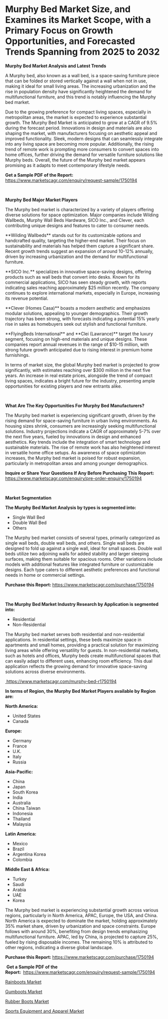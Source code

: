 <p><h1>Murphy Bed Market Size, and Examines its Market Scope, with a Primary Focus on Growth Opportunities, and Forecasted Trends Spanning from 2025 to 2032</h1></p><p><strong>Murphy Bed Market Analysis and Latest Trends</strong></p>
<p><p>A Murphy bed, also known as a wall bed, is a space-saving furniture piece that can be folded or stored vertically against a wall when not in use, making it ideal for small living areas. The increasing urbanization and the rise in population density have significantly heightened the demand for multifunctional furniture, and this trend is notably influencing the Murphy bed market. </p><p>Due to the growing preference for compact living spaces, especially in metropolitan areas, the market is expected to experience substantial growth. The Murphy Bed Market is anticipated to grow at a CAGR of 9.5% during the forecast period. Innovations in design and materials are also shaping the market, with manufacturers focusing on aesthetic appeal and improved functionality. Sleek, modern designs that can seamlessly integrate into any living space are becoming more popular. Additionally, the rising trend of remote work is prompting more consumers to convert spaces into home offices, further driving the demand for versatile furniture solutions like Murphy beds. Overall, the future of the Murphy bed market appears promising as it adapts to meet contemporary lifestyle needs.</p></p>
<p><strong>Get a Sample PDF of the Report:&nbsp;</strong> <a href="https://www.marketscagr.com/enquiry/request-sample/1750194?utm_campaign=1097&utm_medium=2&utm_source=Github&utm_content=ia&utm_term=04042025&utm_id=murphy-bed">https://www.marketscagr.com/enquiry/request-sample/1750194</a></p>
<p>&nbsp;</p>
<p><strong>Murphy Bed Major Market Players</strong></p>
<p><p>The Murphy bed market is characterized by a variety of players offering diverse solutions for space optimization. Major companies include Wilding Wallbeds, Murphy Wall Beds Hardware, SICO Inc., and Clever, each contributing unique designs and features to cater to consumer needs.</p><p>**Wilding Wallbeds** stands out for its customizable options and handcrafted quality, targeting the higher-end market. Their focus on sustainability and materials has helped them capture a significant share. Recent growth trends suggest an expansion of around 10-12% annually, driven by increasing urbanization and the demand for multifunctional furniture.</p><p>**SICO Inc.** specializes in innovative space-saving designs, offering products such as wall beds that convert into desks. Known for its commercial applications, SICO has seen steady growth, with reports indicating sales reaching approximately $25 million recently. The company continues to explore international markets, especially in Europe, increasing its revenue potential.</p><p>**Clever (Homes Casa)** boasts a modern aesthetic and emphasizes modular solutions, appealing to younger demographics. Their growth trajectory has been strong, with forecasts indicating a potential 15% yearly rise in sales as homebuyers seek out stylish and functional furniture.</p><p>**FlyingBeds International** and **Clei (Lawrance)** target the luxury segment, focusing on high-end materials and unique designs. These companies report annual revenues in the range of $10-15 million, with strong future growth anticipated due to rising interest in premium home furnishings.</p><p>In terms of market size, the global Murphy bed market is projected to grow significantly, with estimates reaching over $300 million in the next five years. An increase in real estate prices, alongside the trend of compact living spaces, indicates a bright future for the industry, presenting ample opportunities for existing players and new entrants alike.</p></p>
<p>&nbsp;</p>
<p><strong>What Are The Key Opportunities For Murphy Bed Manufacturers?</strong></p>
<p><p>The Murphy bed market is experiencing significant growth, driven by the rising demand for space-saving furniture in urban living environments. As housing sizes shrink, consumers are increasingly seeking multifunctional solutions. Industry projections indicate a CAGR of approximately 5-7% over the next five years, fueled by innovations in design and enhanced aesthetics. Key trends include the integration of smart technology and sustainable materials. The rise of remote work has also heightened interest in versatile home office setups. As awareness of space optimization increases, the Murphy bed market is poised for robust expansion, particularly in metropolitan areas and among younger demographics.</p></p>
<p><strong>Inquire or Share Your Questions If Any Before Purchasing This Report:</strong> <a href="https://www.marketscagr.com/enquiry/pre-order-enquiry/1750194?utm_campaign=1097&utm_medium=2&utm_source=Github&utm_content=ia&utm_term=04042025&utm_id=murphy-bed">https://www.marketscagr.com/enquiry/pre-order-enquiry/1750194</a></p>
<p>&nbsp;</p>
<p><strong>Market Segmentation</strong></p>
<p><strong>The Murphy Bed Market Analysis by types is segmented into:</strong></p>
<p><ul><li>Single Wall Bed</li><li>Double Wall Bed</li><li>Others</li></ul></p>
<p><p>The Murphy bed market consists of several types, primarily categorized as single wall beds, double wall beds, and others. Single wall beds are designed to fold up against a single wall, ideal for small spaces. Double wall beds utilize two adjoining walls for added stability and larger sleeping surfaces, making them suitable for spacious rooms. Other variations include models with additional features like integrated furniture or customizable designs. Each type caters to different aesthetic preferences and functional needs in home or commercial settings.</p></p>
<p><strong>Purchase this Report:&nbsp;</strong><a href="https://www.marketscagr.com/purchase/1750194?utm_campaign=1097&utm_medium=2&utm_source=Github&utm_content=ia&utm_term=04042025&utm_id=murphy-bed">https://www.marketscagr.com/purchase/1750194</a></p>
<p>&nbsp;</p>
<p><strong>The Murphy Bed Market Industry Research by Application is segmented into:</strong></p>
<p><ul><li>Residential</li><li>Non-Residential</li></ul></p>
<p><p>The Murphy bed market serves both residential and non-residential applications. In residential settings, these beds maximize space in apartments and small homes, providing a practical solution for maximizing living areas while offering versatility for guests. In non-residential markets, such as hotels and offices, Murphy beds create multifunctional spaces that can easily adapt to different uses, enhancing room efficiency. This dual application reflects the growing demand for innovative space-saving solutions across diverse environments.</p></p>
<p><a href="https://www.marketscagr.com/murphy-bed-r1750194?utm_campaign=1097&utm_medium=2&utm_source=Github&utm_content=ia&utm_term=04042025&utm_id=murphy-bed">&nbsp;https://www.marketscagr.com/murphy-bed-r1750194</a></p>
<p><strong>In terms of Region, the Murphy Bed Market Players available by Region are:</strong></p>
<p>
    <p> <strong> North America: </strong>
        <ul>
            <li>United States</li>
            <li>Canada</li>
        </ul>
        </p> 
    <p> <strong> Europe: </strong>
        <ul>
            <li>Germany</li>
            <li>France</li>
            <li>U.K.</li>
            <li>Italy</li>
            <li>Russia</li>
        </ul>
        </p> 
    <p> <strong> Asia-Pacific: </strong>
        <ul>
            <li>China</li>
            <li>Japan</li>
            <li>South Korea</li>
            <li>India</li>
            <li>Australia</li>
            <li>China Taiwan</li>
            <li>Indonesia</li>
            <li>Thailand</li>
            <li>Malaysia</li>
        </ul>
        </p> 
    <p> <strong> Latin America: </strong>
        <ul>
            <li>Mexico</li>
            <li>Brazil</li>
            <li>Argentina Korea</li>
            <li>Colombia</li>
        </ul>
        </p> 
    <p> <strong> Middle East & Africa: </strong>
        <ul>
            <li>Turkey</li>
            <li>Saudi</li>
            <li>Arabia</li>
            <li>UAE</li>
            <li>Korea</li>
        </ul>
    </p>
    </p>
<p><p>The Murphy bed market is experiencing substantial growth across various regions, particularly in North America, APAC, Europe, the USA, and China. North America is expected to dominate the market, holding approximately 35% market share, driven by urbanization and space constraints. Europe follows with around 30%, benefiting from design trends emphasizing multifunctional furniture. APAC, led by China, is projected to capture 25%, fueled by rising disposable incomes. The remaining 10% is attributed to other regions, indicating a diverse global landscape.</p></p>
<p><strong>Purchase this Report: </strong><a href="https://www.marketscagr.com/purchase/1750194?utm_campaign=1097&utm_medium=2&utm_source=Github&utm_content=ia&utm_term=04042025&utm_id=murphy-bed">https://www.marketscagr.com/purchase/1750194</a></p>
<p>&nbsp;<strong>Get a Sample PDF of the Report:&nbsp;&nbsp;</strong><a href="https://www.marketscagr.com/enquiry/request-sample/1750194?utm_campaign=1097&utm_medium=2&utm_source=Github&utm_content=ia&utm_term=04042025&utm_id=murphy-bed">https://www.marketscagr.com/enquiry/request-sample/1750194</a></p>
<p><strong></strong></p>
<p><p><a href="https://github.com/koskasislo39/Market-Research-Report-List-1/blob/main/rainboots-market.md?utm_campaign=1097&utm_medium=2&utm_source=Github&utm_content=ia&utm_term=04042025&utm_id=murphy-bed">Rainboots Market</a></p><p><a href="https://github.com/oliffzillamv/Market-Research-Report-List-1/blob/main/gumboots-market.md?utm_campaign=1097&utm_medium=2&utm_source=Github&utm_content=ia&utm_term=04042025&utm_id=murphy-bed">Gumboots Market</a></p><p><a href="https://github.com/seyalshudae7/Market-Research-Report-List-1/blob/main/rubber-boots-market.md?utm_campaign=1097&utm_medium=2&utm_source=Github&utm_content=ia&utm_term=04042025&utm_id=murphy-bed">Rubber Boots Market</a></p><p><a href="https://github.com/aaryaheron0c/Market-Research-Report-List-1/blob/main/sports-equipment-and-apparel-market.md?utm_campaign=1097&utm_medium=2&utm_source=Github&utm_content=ia&utm_term=04042025&utm_id=murphy-bed">Sports Equipment and Apparel Market</a></p></p>